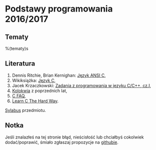 Podstawy programowania 2016/2017
==================

Tematy
------------------

%(tematy)s

Literatura
------------------

  1.  Dennis Ritchie, Brian Kernighan:
      [Język ANSI C](http://pl.wikipedia.org/wiki/Język_ANSI_C),
  2.  Wikiksiążka: [Język C](http://pl.wikibooks.org/wiki/C),
  3.  Jacek Krzaczkowski:
      [Zadania z programowania w jezyku C/C++, cz.I](./krzaczkowski_pop.pdf),
  4.  [Kolokwia](./kolokwia/) z poprzednich lat,
  5.  [C FAQ](http://c-faq.com/),
  6.  [Learn C The Hard Way](http://c.learncodethehardway.org/book/).

[Sylabus](http://syjon.umcs.lublin.pl/metacortex/show/1/16795) przedmiotu.

Notka
------------------
Jeśli znalazłeś na tej stronie błąd, nieścisłość
lub chciałbyś cokolwiek dodać/poprawić,
śmiało zgłaszaj propozycje
na [githubie](https://github.com/mpanczyk/pp_course).

